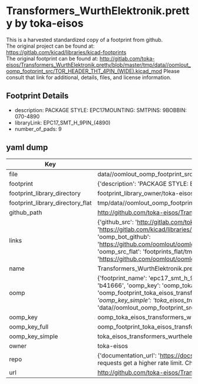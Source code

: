 # Transformers_WurthElektronik.pretty by toka-eisos  
This is a harvested standardized copy of a footprint from github.  
The original project can be found at:  
https://gitlab.com/kicad/libraries/kicad-footprints  
The original footprint can be found at:
http://gitlab.com/toka-eisos/Transformers_WurthElektronik.pretty/blob/master/tmp/data//oomlout_oomp_footprint_src/TOR_HEADER_THT_4PIN_(WIDE).kicad_mod
Please consult that link for additional, details, files, and license information.  
## Footprint Details
* description: PACKAGE STYLE: EPC17MOUNTING: SMTPINS: 9BOBBIN: 070-4890  
* libraryLink: EPC17_SMT_H_9PIN_(4890)  
* number_of_pads: 9  
## yaml dump  
| Key | Value |  
| --- | --- |  
| file | data//oomlout_oomp_footprint_src/Transformers_WurthElektronik.pretty/EPC17_SMT_H_9PIN_(4890).kicad_mod |  
| footprint | {'description': 'PACKAGE STYLE: EPC17MOUNTING: SMTPINS: 9BOBBIN: 070-4890', 'libraryLink': 'EPC17_SMT_H_9PIN_(4890)', 'number_of_pads': 9} |  
| footprint_library_directory | footprint_library_owner/toka-eisos_Transformers_WurthElektronik.pretty |  
| footprint_library_directory_flat | tmp/data//oomlout_oomp_footprint_src/footprints_flat/toka_eisos_transformers_wurthelektronik_epc17_smt_h_9pin_(4890)/working |  
| github_path | http://github.com/toka-eisos/Transformers_WurthElektronik.pretty/blob/master/tmp/data//oomlout_oomp_footprint_src/EPC17_SMT_H_9PIN_(4890).kicad_mod |  
| links | {'github_src': 'http://gitlab.com/toka-eisos/Transformers_WurthElektronik.pretty/blob/master/tmp/data//oomlout_oomp_footprint_src/TOR_HEADER_THT_4PIN_(WIDE).kicad_mod', 'github_src_repo': 'https://gitlab.com/kicad/libraries/kicad-footprints', 'oomp_bot': 'tmp/data//oomlout_oomp_footprint_src/footprints/toka_eisos_transformers_wurthelektronik_epc17_smt_h_9pin_(4890)/working', 'oomp_bot_github': 'https://github.com/oomlout/oomlout_oomp_footprint_bot/tree/main/tmp/data//oomlout_oomp_footprint_src/footprints/toka_eisos_transformers_wurthelektronik_epc17_smt_h_9pin_(4890)/working', 'oomp_src_flat': 'footprints_flat/tmp/data//oomlout_oomp_footprint_src/footprints_flat/toka_eisos_transformers_wurthelektronik_epc17_smt_h_9pin_(4890)/working', 'oomp_src_flat_github': 'https://github.com/oomlout/oomlout_oomp_footprint_src/tree/main/tmp/data//oomlout_oomp_footprint_src/footprints_flat/toka_eisos_transformers_wurthelektronik_epc17_smt_h_9pin_(4890)/working'} |  
| name | Transformers_WurthElektronik.pretty |  
| oomp | {'footprint_name': 'epc17_smt_h_9pin_(4890)', 'library_name': 'transformers_wurthelektronik', 'md5': 'b4166684e0682d1c16d638916a514432', 'md5_10': 'b4166684e0', 'md5_5': 'b4166', 'md5_6': 'b41666', 'oomp_key': 'oomp_toka_eisos_transformers_wurthelektronik_epc17_smt_h_9pin_(4890)', 'oomp_key_extra': 'oomp_footprint_toka_eisos_transformers_wurthelektronik_epc17_smt_h_9pin_(4890)', 'oomp_key_full': 'oomp_footprint_toka_eisos_transformers_wurthelektronik_epc17_smt_h_9pin_(4890)_b41666', 'oomp_key_simple': 'toka_eisos_transformers_wurthelektronik_epc17_smt_h_9pin_(4890)', 'original_filename': 'data//oomlout_oomp_footprint_src/Transformers_WurthElektronik.pretty/EPC17_SMT_H_9PIN_(4890).kicad_mod', 'owner_name': 'toka_eisos'} |  
| oomp_key | oomp_toka_eisos_transformers_wurthelektronik_epc17_smt_h_9pin_(4890) |  
| oomp_key_full | oomp_footprint_toka_eisos_transformers_wurthelektronik_epc17_smt_h_9pin_(4890) |  
| oomp_key_simple | toka_eisos_transformers_wurthelektronik_epc17_smt_h_9pin_(4890) |  
| owner | toka-eisos |  
| repo | {'documentation_url': 'https://docs.github.com/rest/overview/resources-in-the-rest-api#rate-limiting', 'message': "API rate limit exceeded for 84.66.142.224. (But here's the good news: Authenticated requests get a higher rate limit. Check out the documentation for more details.)"} |  
| url | http://github.com/toka-eisos/Transformers_WurthElektronik.pretty |  

